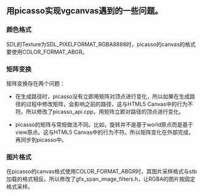 ## 用picasso实现vgcanvas遇到的一些问题。

### 颜色格式

SDL的Texture为SDL\_PIXELFORMAT\_RGBA8888时，picasso的canvas的格式要使用COLOR\_FORMAT\_ABGR。

### 矩阵变换

矩阵变换存在两个问题：

* 在生成路径时，picasso没有立即用矩阵对顶点进行变化，所以如果在生成路径的过程中修改矩阵，会影响之前的路径，这与HTML5 Canvas中的行为不符。所以修改了picasso_api.cpp，用矩阵立即对路径的顶点进行变化。

* picasso的矩阵与常规做法不同。比如，旋转并不是基于world原点而是基于view原点。这与HTML5 Canvas中的行为不符。所以矩阵变化在外部完成，再同步到picasso中。

### 图片格式

在picasso的canvas格式使用COLOR\_FORMAT\_ABGR时，其图片采样格式与stb加载的格式相反。所以修改了gfx\_span\_image\_filters.h，让RGBA的图片按固定格式采样。
